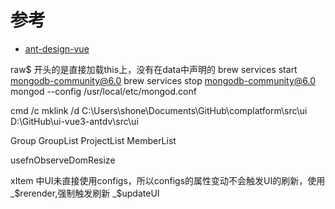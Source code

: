# 参考
- [ant-design-vue](https://next.antdv.com/components/overview-cn/)


raw$ 开头的是直接加载this上，没有在data中声明的
brew services start mongodb-community@6.0
brew services stop mongodb-community@6.0
mongod --config /usr/local/etc/mongod.conf


cmd /c mklink /d C:\Users\shone\Documents\GitHub\complatform\src\ui D:\GitHub\ui-vue3-antdv\src\ui

Group
GroupList
ProjectList
MemberList


usefnObserveDomResize


xItem 中UI未直接使用configs，所以configs的属性变动不会触发UI的刷新，使用_$rerender,强制触发刷新
_$updateUI